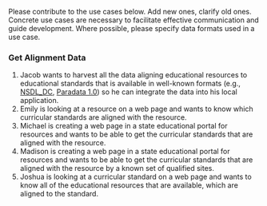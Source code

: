 Please contribute to the use cases below.  Add new ones, clarify old ones.  Concrete use cases are necessary to facilitate effective communication and guide development.  Where possible, please specify data formats used in a use case.

### Get Alignment Data

1. Jacob wants to harvest all the data aligning educational resources to educational standards that is available in well-known formats (e.g., [NSDL_DC](https://github.com/LearningRegistry/LearningRegistry/wiki/Alignment%20DC%20Example), [Paradata 1.0](https://github.com/LearningRegistry/LearningRegistry/wiki/Alignment%20Paradata%20Example)) so he can integrate the data into his local application.
1. Emily is looking at a resource on a web page and wants to know which curricular standards are aligned with the resource.
1. Michael is creating a web page in a state educational portal for resources and wants to be able to get the curricular standards that are aligned with the resource.
1. Madison is creating a web page in a state educational portal for resources and wants to be able to get the curricular standards that are aligned with the resource by a known set of qualified sites.
1. Joshua is looking at a curricular standard on a web page and wants to know all of the educational resources that are available, which are aligned to the standard.



